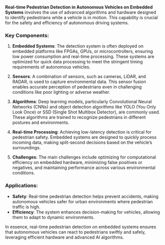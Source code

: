 **Real-time Pedestrian Detection in Autonomous Vehicles on Embedded Systems** involves the use of advanced algorithms and hardware designed to identify pedestrians while a vehicle is in motion. This capability is crucial for the safety and efficiency of autonomous driving systems.

### Key Components:
1. **Embedded Systems**: The detection system is often deployed on embedded platforms like FPGAs, GPUs, or microcontrollers, ensuring low power consumption and real-time processing. These systems are optimized for quick data processing to meet the stringent timing requirements of autonomous vehicles.

2. **Sensors**: A combination of sensors, such as cameras, LiDAR, and RADAR, is used to capture environmental data. This sensor fusion enables accurate perception of pedestrians even in challenging conditions like poor lighting or adverse weather.

3. **Algorithms**: Deep learning models, particularly Convolutional Neural Networks (CNNs) and object detection algorithms like YOLO (You Only Look Once) or SSD (Single Shot Multibox Detector), are commonly used. These algorithms are trained to recognize pedestrians in different postures and environments.

4. **Real-time Processing**: Achieving low-latency detection is critical for pedestrian safety. Embedded systems are designed to quickly process incoming data, making split-second decisions based on the vehicle’s surroundings.

5. **Challenges**: The main challenges include optimizing for computational efficiency on embedded hardware, minimizing false positives or negatives, and maintaining performance across various environmental conditions.

### Applications:
- **Safety**: Real-time pedestrian detection helps prevent accidents, making autonomous vehicles safer for urban environments where pedestrian traffic is high.
- **Efficiency**: The system enhances decision-making for vehicles, allowing them to adapt to dynamic environments.

In essence, real-time pedestrian detection on embedded systems ensures that autonomous vehicles can react to pedestrians swiftly and safely, leveraging efficient hardware and advanced AI algorithms.
